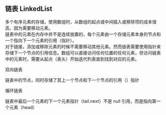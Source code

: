 ## 链表 LinkedList

多个有序元素的存储，使用数组时，从数组的起点或中间插入或移除项的成本很高，因为需要移动元素。  
链表中的元素在内存中并不是连续放置的，每个元素由一个存储元素本身的节点和一个指向下一个元素的引用（指针）。  
对于链接，添加或移除元素的时候不需要移动其他元素。然而链表需要使用指针来存储下一个节点的引用信息。数组可以直接访问任何位置的任何元素，但访问链表中的元素时，需要从起点（表头）开始迭代列表直到找到对应的元素。

双向链表

链表中的节点，同时存储了其上一个节点和下一个节点的引用（）指针

循环链表

链表中最后一个元素的下一个元素指针（tail.next）不是 null 引用，而是指向第一个元素（head）
